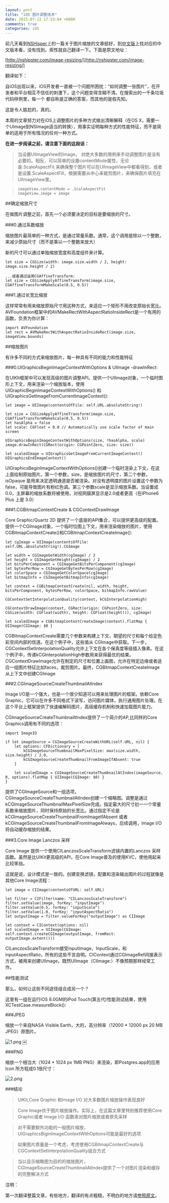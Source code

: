 ```yaml
---
layout: post
title: "iOS 图片调整技术"
date: 2015-07-12 17:53:04 +0800
comments: true
categories: iOS
---
```


前几天看到[NSHisper](http://nshipster.com/)上的一篇关于图片缩放的文章挺好，到[中文版](http://nshipster.cn/)上找对应的中文版本看，没有找到。索性就自己翻译一下。下面是原文地址：

[http://nshipster.com/image-resizing/](http://nshipster.com/image-resizing/)

翻译如下：

自iOS出现以来，iOS开发者一直被一个问题所困扰：“如何调整一张图片”，在开发者和平台相互不信任的刺激下，这个问题变得含糊不清。在搜索出的一千条垃圾代码样例里，每一个
都自称是正确的答案，而其他的是假先知。

这是令人尴尬的，真的。

本周的文章努力对在iOS上调整图片的多种方式做出清晰解释（在OS X，需要一个UImage到NSImage适当的转换），用事实证明每种方式的性能特征，而不是简单的适用于所有情况的任何一种方式。

**在进一步阅读之前，请注意下面的这段话：**

>当设置UIImageView的Image， 对绝大多数的用例来手动调整图片是没有必要的。相反，可以简单的设置contentMode属性，无论是.ScaleAspectFit 来确保整个图片可以在UIImageView中都看得到，或者是设置.ScaleAspectFill，根据需要从中心来裁剪图片，来确保图片填充在UIImageView里。

>```
>imageView.contentMode = .ScaleAspectFit 
>imageView.image = image
>```

##确定缩放尺寸

在做图片调整之前，首先一个必须要决定的目标是要缩放的尺寸。

###0.通过系数缩放

缩放图片最简单的一种方式，是通过常量系数。通常，这个调用是除以一个整数，来减少原始尺寸（而不是乘以一个整数来放大）

新的尺寸可以通过单独缩放宽度和高度组件来计算。

```
let size = CGSize(width: image.size.width / 2, height: image.size.height / 2)  

...或者通过运用CGAffineTransform:
let size = CGSizeApplyAffineTransform(image.size, CGAffineTransformMakeScale(0.5, 0.5))  

```

###1.通过长宽比缩放

这样常常有用来缩放原始尺寸用这种方式，来适应一个矩形不用改变原始长宽比。AVFoundation框架中的AVMakeRectWithAspectRatioInsideRect是一个有用的函数，负责为你计算：

```
import AVFoundation
let rect = AVMakeRectWithAspectRatioInsideRect(image.size, imageView.bounds)
```

##缩放图片

有许多不同的方式来缩放图片，每一种具有不同的能力和性能特征

###0.UIGraphicsBeginImageContextWithOptions & UIImage -drawInRect:

在UIKIt框架中可以发现高级的图片调整API。提供一个UIImage对象，一个临时图形上下文，用来渲染一个缩放版本，使用UIGraphicBeginImageContextWithOptions() 和 UIGraphicsGetImageFromCurrentImageContext():

```
let image = UIImage(contentsOfFile: self.URL.absoluteString!)

let size = CGSizeApplyAffineTransform(image.size, CGAffineTransformMakeScale(0.5, 0.5))
let hasAlpha = false
let scale: CGFloat = 0.0 // Automatically use scale factor of main screen

UIGraphicsBeginImageContextWithOptions(size, !hasAlpha, scale)
image.drawInRect(CGRect(origin: CGPointZero, size: size))

let scaledImage = UIGraphicsGetImageFromCurrentImageContext()
UIGraphicsEndImageContext()
```

UIGraphicsBeginImageContextWithOptions()创建一个临时渲染上下文，在这上面绘制原始图片。第一个参数，size，是缩放图片的尺寸，第二个参数，isOpaque 是用来决定透明通道是否被渲染。对没有透明度的图片设置这个参数为false，可能导致图片有粉红色调。第三个参数scale是显示缩放系数。当设置成0.0，主屏幕的缩放系数将被使用，对视网膜屏显示是2.0或者更高（在iPhone6 Plus 上是 3.0）

###1.CGBitmapContextCreate & CGContextDrawImage

Core Graphic/Quartz 2D 提供了一个底层的API集合，可以提供更高级的配置。提供一个CGImage对象，一个临时位图上下文，用来渲染缩放的图片，使用CGBitmapContextCreate()和CGBitmapContextCreateImage():

```
let cgImage = UIImage(contentsOfFile: self.URL.absoluteString!).CGImage

let width = CGImageGetWidth(cgImage) / 2
let height = CGImageGetHeight(cgImage) / 2
let bitsPerComponent = CGImageGetBitsPerComponent(cgImage)
let bytesPerRow = CGImageGetBytesPerRow(cgImage)
let colorSpace = CGImageGetColorSpace(cgImage)
let bitmapInfo = CGImageGetBitmapInfo(cgImage)

let context = CGBitmapContextCreate(nil, width, height, bitsPerComponent, bytesPerRow, colorSpace, bitmapInfo.rawValue)

CGContextSetInterpolationQuality(context, kCGInterpolationHigh)

CGContextDrawImage(context, CGRect(origin: CGPointZero, size: CGSize(width: CGFloat(width), height: CGFloat(height))), cgImage)

let scaledImage = CGBitmapContextCreateImage(context).flatMap { UIImage(CGImage: $0 }
```

CGBitmapContextCreate需要几个参数来构建上下文，期望的尺寸和每个给定色彩空间内部的信道。在这个例子中，这些值从 CGImage中获取。下一步，CGContextSetInterpolationQuality允许上下文在各个保真度等级插入像素。在这个例子中，传递kCGInterpolationHigh参数用来获得最优的结果。CGContextDrawImage允许在制定的尺寸和位置上画图，允许在特定边缘或者适应一组图片特征比如faces，裁剪图片。最终，CGBitmapContextCreateImage从上下文中创建CGImage


###2.CGImageSourceCreateThumbnailAtIndex

Image I/O是一个强大，也是一个很少知道可以用来处理图片的框架。依赖Core Graphic，它可以在许多不同格式下读写，访问图片媒体，执行通用图片处理。在这个平台上框架提供了快速编解码图片，高级缓存机制和快速加载图片能力。

CGImageSourceCreateThumbnailtIndex提供了一个简介的AP,比同样的Core Graphics调用有不同的选项：

```
import ImageIO

if let imageSource = CGImageSourceCreateWithURL(self.URL, nil) {
    let options: CFDictionary = [
        kCGImageSourceThumbnailMaxPixelSize: max(size.width, size.height) / 2.0,
        kCGImageSourceCreateThumbnailFromImageIfAbsent: true
    ]

    let scaledImage = CGImageSourceCreateThumbnailAtIndex(imageSource, 0, options).flatMap { UIImage(CGImage: $0) }
}
```

提供了CGImageSource和一组选项，CGImageSourceCreateThumbnailAtIndex创建一个缩略图。调整是通过kCGImageSourceThumbnailMaxPixelSize完成。指定最大的尺寸初一一个常量系数来缩放图片，同时保持原始的长宽比。通过指定不论是kCGImageSourceCreateThumbnailFromImageIfAbsent 或者 kCGImageSourceCreateThumbnailFromImageAlways，后续调用，Image I/O将自动缓存缩放的结果。

###3.Core Image Lanczos 采样

Core Image 提供一个使用CILanczosScaleTransform滤镜内置的Lanczos 采样函数。虽然是比UIKit更高级的API，在Core Image普及的使用KVC，使他用起来比较笨拙。

这就是说，设计模式是一致的。创建变换滤镜，配置和渲染输出图片的过程就像是其他Core Image流程：

```
let image = CIImage(contentsOfURL: self.URL)

let filter = CIFilter(name: "CILanczosScaleTransform")
filter.setValue(image, forKey: "inputImage")
filter.setValue(0.5, forKey: "inputScale")
filter.setValue(1.0, forKey: "inputAspectRatio")
let outputImage = filter.valueForKey("outputImage") as CIImage

let context = CIContext(options: nil)
let scaledImage = UIImage(CGImage: self.context.createCGImage(outputImage, fromRect: outputImage.extent()))
```

CILanczosScaleTransform接受inputImage，InputScale，和inputAspectRatio，所有的这些不言自明。CIContext通过CGImageRef间接表示方式，被用来创建UIImage，既然UIImage（CIImage:）不像预期那样经常工作。

##性能测试

那么，如何让这些不同途径组合成另一个？

这里有一组在运行iOS 8.0GM的iPod Touch(第五代)性能测试结果，使用XCTestCase.measureBlock():

###JPEG

缩放一个来自NASA Visible Earth，大的，高分辨率（12000 * 12000 px 20 MB JPEG）原图片。

![1.png](/images/image-resizing/1.png)
￼

###PNG

缩放一个相当大（1024 * 1024 px 1MB PNG）来渲染，即Postgres.app的应用Icon 所方程成0.1倍尺寸：

![2.png](/images/image-resizing/2.png)

###结论

>UIKit,Core Graphic 和Image I/O 对大多数图片缩放操作表现良好

>Core Image优于图片缩放操作。实际上，在这篇文章里特别推荐使用Core Graphic或者 Image I/O
函数来对图片缩放或者原先采样

>对不需要额外功能的一般图片缩放，UIGraphicsBiginImageContextWithOptions可能是最好的选项

>如果图片质量是一个考虑，考虑使用CGBitmapContextCreate与CGContextSetInterpolationQuality组合方式

>当以显示缩略图为目的的缩放图片，CGImageSourceCreateThumbnailAtIndex提供了一个对图片渲染和缓存的完整解决方式

注明：  

第一次翻译整篇文章，有些地方，翻译的有点粗糙，不明白的地方请[参照原文](http://nshipster.com/)。